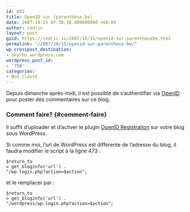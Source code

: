 ```yaml
---
id: 602
title: OpenID sur (parenthèse.be)
date: 2007-10-15 07:30:18.000000000 +00:00
author: cedric
layout: post
guid: https://cedric.io/2007/10/15/openid-sur-parenthesebe.html
permalink: "/2007/10/15/openid-sur-parenthese-be/"
wp_crosspost_destination:
- akyrho.wordpress.com
wordpress_post_id:
- '758'
categories:
- Non classé
---
```

Depuis dimanche après-midi, il est possible de s’authentifier via [OpenID](http://fr.wikipedia.org/wiki/openID) pour poster des commentaires sur ce blog.

### Comment faire? {#comment-faire}

Il suffit d’uploader et d’activer le plugin [OpenID Registration](http://sourceforge.net/projects/wpopenid/) sur votre blog sous WordPress.

Si comme moi, l’url de WordPress est différente de l’adresse du blog, il faudra modifier le script à la ligne 473 :

<code class="highlighter-rouge">$return_to = get_bloginfo('url') . "/wp-login.php?action=$action";</code>

et le remplacer par :

<code class="highlighter-rouge">$return_to = get_bloginfo('url') . "/wordpress/wp-login.php?action=$action";</code>